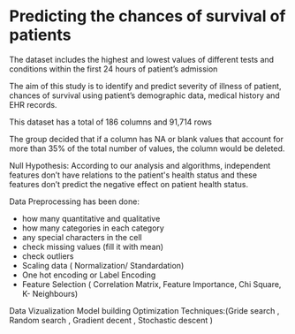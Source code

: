 # Predicting the chances of survival of patients 

The dataset includes the highest and lowest values of different tests and conditions within the first 24 hours of patient’s admission

The aim of this study is to identify and predict severity of illness of patient, chances of survival using patient’s demographic data, medical history and EHR records. 

This dataset has a total of 186 columns and 91,714 rows
 
The group decided that if a column has NA or blank values that account for more than 35% of the total number of values, the column would be deleted. 

Null Hypothesis: According to our analysis and algorithms, independent features don’t have relations to the patient's health status and these features don’t predict the negative effect on patient health status. 

Data Preprocessing has been done:
- how many quantitative and qualitative
- how many categories in each category
- any special characters in the cell
- check missing values (fill it with mean)
- check outliers
- Scaling data ( Normalization/ Standardation)
- One hot encoding or Label Encoding
- Feature Selection ( Correlation Matrix, Feature Importance, Chi Square, K- Neighbours)

Data Vizualization
Model building
Optimization Techniques:(Gride search , Random search , Gradient decent , Stochastic descent )


 
 
